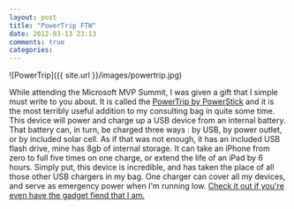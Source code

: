 ```yaml
---
layout: post
title: "PowerTrip FTW"
date: 2012-03-13 23:13
comments: true
categories:
---
```

![PowerTrip]({{ site.url }}/images/powertrip.jpg)

While attending the Microsoft MVP Summit, I was given a gift that I simple must write to you about.  It is called the [PowerTrip by PowerStick][pt] and it is the most terribly useful addition to my consulting bag in quite some time.  This device will power and charge up a USB device from an internal battery.  That battery can, in turn, be charged three ways : by USB, by power outlet, or by included solar cell.  As if that was not enough, it has an included USB flash drive, mine has 8gb of internal storage.  It can take an iPhone from zero to full five times on one charge, or extend the life of an iPad by 6 hours.  Simply put, this device is incredible, and has taken the place of all those other USB chargers in my bag.  One charger can cover all my devices, and serve as emergency power when I'm running low.  [Check it out if you're even have the gadget fiend that I am.][pt]


[pt]: http://www.powerstick.com/microsite/products/powertrip/
